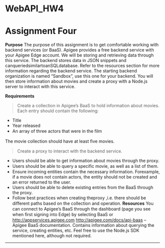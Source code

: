 # WebAPI_HW4

Assignment Four
===============
**Purpose**
The purpose of this assignment is to get comfortable working with backend services (or BaaS). Apigee provides a free backend service with your Apigee Edge account. We will be storing and retrieving data through this service. The backend stores data in JSON snippets and canqueriedsimilartoanSQLdatabase. Refer to the resources section for more information regarding the backend service. The starting backend organization is named “Sandbox”, use this one for your backend.
You will then store information about movies and create a proxy with a Node.js server to interact with this service.

**Requirements**
>Create a collection in Apigee’s BaaS to hold information about movies.
 Each entry should contain the following: 
 - Title
 - Year released
 - An array of three actors that were in the ﬁlm
 
The movie collection should have at least ﬁve movies. 
> Create a proxy to interact with the backend service.

 - Users should be able to get information about movies through the proxy.
 - Users should be able to query a speciﬁc movie, as well as a list of them. 
 - Ensure incoming entities contain the necessary information. Forexample, if a movie does not contain actors, the entity should not be created and an error returned to the user.
 - Users should be able to delete existing entries from the BaaS through the proxy. 
 - Follow best practices when creating theproxy ,i.e. there should be diﬀerent paths based on the collection and operation.
**Resources**
You can connect to Apigee’s BaaS through the dashboard (page you see when ﬁrst signing into Edge) by selecting BaaS or http://appservices.apigee.com 
http://apigee.com/docs/api-baas
– Apigee BaaS documentation. 
Contains information about querying the service, creating entities, etc. Feel free to use the Node.js SDK mentioned here, although
not required.


----------


     
